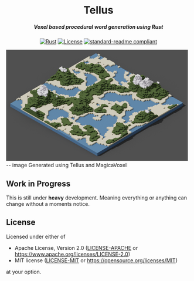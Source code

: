 <div align="center">

# Tellus
##### Voxel based procedural word generation using Rust

[![Rust](https://img.shields.io/badge/-rust-red?style=for-the-badge&logo=rust)](https://www.rust-lang.org/)
[![License](https://img.shields.io/badge/license-MIT%2FApache--2.0-informational?style=flat-square)](COPYRIGHT.md)
[![standard-readme compliant](https://img.shields.io/badge/readme%20style-standard-brightgreen.svg?style=flat-square)](https://github.com/RichardLitt/standard-readme)
</div>

![Tellus](tellus.png)
-- image Generated using Tellus and MagicaVoxel

## Work in Progress
This is still under **heavy** development. Meaning everything or anything can
change without a moments notice.

## License

Licensed under either of

- Apache License, Version 2.0 ([LICENSE-APACHE](LICENSE-APACHE) or
  https://www.apache.org/licenses/LICENSE-2.0)
- MIT license ([LICENSE-MIT](LICENSE-MIT) or
  https://opensource.org/licenses/MIT)

at your option.
